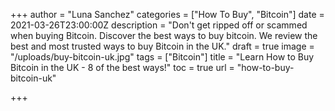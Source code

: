 +++
author = "Luna Sanchez"
categories = ["How To Buy", "Bitcoin"]
date = 2021-03-26T23:00:00Z
description = "Don't get ripped off or scammed when buying Bitcoin.  Discover the best ways to buy bitcoin.  We review the best and most trusted ways to buy Bitcoin in the UK."
draft = true
image = "/uploads/buy-bitcoin-uk.jpg"
tags = ["Bitcoin"]
title = "Learn How to Buy Bitcoin in the UK - 8 of the best ways!"
toc = true
url = "how-to-buy-bitcoin-uk"

+++
